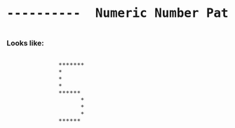 
<pre><h1 align="center">----------  Numeric Number Pattern #5  ----------</h1></pre>


### Looks like:

<pre>
   
              *******
              *
              *
              *
              ******
                    *
                    *
                    *
              ******
           
                 
                 
</pre>
